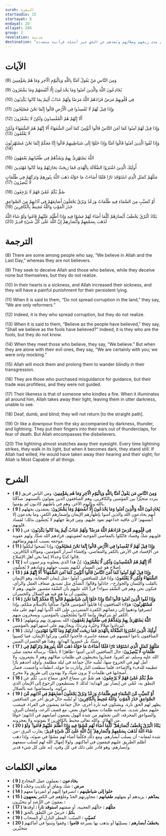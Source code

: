 ```yaml
---
surah: البقرة
startaudio: 15 
startayat: 8
endayat: 20
allayat: 286
group: 2
revelation: مدنية
destination: "تحدثت الآيات عن صفات المنافقين وبيان مدى زيغهم وضلالهم وبعدهم عن الحق عبر أمثلة قرآنية متعددة"
---
```



# الآيات

<BoxAya>

  وَمِنَ النَّاسِ مَنْ يَقُولُ آمَنَّا بِاللَّهِ وَبِالْيَوْمِ الْآخِرِ وَمَا هُمْ بِمُؤْمِنِينَ (8) 

  يُخَادِعُونَ اللَّهَ وَالَّذِينَ آمَنُوا وَمَا يَخْدَعُونَ إِلَّا أَنْفُسَهُمْ وَمَا يَشْعُرُونَ (9) 

  فِي قُلُوبِهِمْ مَرَضٌ فَزَادَهُمُ اللَّهُ مَرَضًا وَلَهُمْ عَذَابٌ أَلِيمٌ بِمَا كَانُوا يَكْذِبُونَ (10) 

  وَإِذَا قِيلَ لَهُمْ لَا تُفْسِدُوا فِي الْأَرْضِ قَالُوا إِنَّمَا نَحْنُ مُصْلِحُونَ (11) 

  أَلَا إِنَّهُمْ هُمُ الْمُفْسِدُونَ وَلَكِنْ لَا يَشْعُرُونَ (12) 

  وَإِذَا قِيلَ لَهُمْ آمِنُوا كَمَا آمَنَ النَّاسُ قَالُوا أَنُؤْمِنُ كَمَا آمَنَ السُّفَهَاءُ أَلَا إِنَّهُمْ هُمُ السُّفَهَاءُ وَلَكِنْ لَا يَعْلَمُونَ (13) 

  وَإِذَا لَقُوا الَّذِينَ آمَنُوا قَالُوا آمَنَّا وَإِذَا خَلَوْا إِلَى شَيَاطِينِهِمْ قَالُوا إِنَّا مَعَكُمْ إِنَّمَا نَحْنُ مُسْتَهْزِئُونَ (14) 

  اللَّهُ يَسْتَهْزِئُ بِهِمْ وَيَمُدُّهُمْ فِي طُغْيَانِهِمْ يَعْمَهُونَ (15) 

  أُولَئِكَ الَّذِينَ اشْتَرَوُا الضَّلَالَةَ بِالْهُدَى فَمَا رَبِحَتْ تِجَارَتُهُمْ وَمَا كَانُوا مُهْتَدِينَ (16) 

  مَثَلُهُمْ كَمَثَلِ الَّذِي اسْتَوْقَدَ نَارًا فَلَمَّا أَضَاءَتْ مَا حَوْلَهُ ذَهَبَ اللَّهُ بِنُورِهِمْ وَتَرَكَهُمْ فِي ظُلُمَاتٍ لَا يُبْصِرُونَ (17) 

  صُمٌّ بُكْمٌ عُمْيٌ فَهُمْ لَا يَرْجِعُونَ (18) 

  أَوْ كَصَيِّبٍ مِنَ السَّمَاءِ فِيهِ ظُلُمَاتٌ وَرَعْدٌ وَبَرْقٌ يَجْعَلُونَ أَصَابِعَهُمْ فِي آذَانِهِمْ مِنَ الصَّوَاعِقِ حَذَرَ الْمَوْتِ وَاللَّهُ مُحِيطٌ بِالْكَافِرِينَ (19) 

  يَكَادُ الْبَرْقُ يَخْطَفُ أَبْصَارَهُمْ كُلَّمَا أَضَاءَ لَهُمْ مَشَوْا فِيهِ وَإِذَا أَظْلَمَ عَلَيْهِمْ قَامُوا وَلَوْ شَاءَ اللَّهُ لَذَهَبَ بِسَمْعِهِمْ وَأَبْصَارِهِمْ إِنَّ اللَّهَ عَلَى كُلِّ شَيْءٍ قَدِيرٌ (20)

</BoxAya>

# الترجمة

<BoxEn>

  (8) There are some among people who say, “We believe in Allah and the Last Day,” whereas they are not believers.

  (9) They seek to deceive Allah and those who believe, while they deceive none but themselves, but they do not realize.

  (10) In their hearts is a sickness, and Allah increased their sickness, and they will have a painful punishment for their persistent lying.

  (11) When it is said to them, “Do not spread corruption in the land,” they say, “We are only reformers.”

  (12) Indeed, it is they who spread corruption, but they do not realize.

  (13) When it is said to them, “Believe as the people have believed,” they say, “Shall we believe as the fools have believed?” Indeed, it is they who are the fools, but they do not know.

  (14) When they meet those who believe, they say, “We believe.” But when they are alone with their evil ones, they say, “We are certainly with you; we were only mocking.”

  (15) Allah will mock them and prolong them to wander blindly in their transgression.

  (16) They are those who purchased misguidance for guidance, but their trade was profitless, and they were not guided.

  (17) Their likeness is that of someone who kindles a fire. When it illuminates all around him, Allah takes away their light, leaving them in utter darkness, unable to see.

  (18) Deaf, dumb, and blind; they will not return [to the straight path].

  (19) Or like a downpour from the sky accompanied by darkness, thunder, and lightning. They put their fingers into their ears out of thunderclaps, for fear of death. But Allah encompasses the disbelievers.

  (20) The lightning almost snatches away their eyesight. Every time lightning strikes, they walk in its light, but when it becomes dark, they stand still. If Allah had willed, He would have taken away their hearing and their sight; for Allah is Most Capable of all things.

</BoxEn>

# الشرح

<BoxExpl>

  * **( 8 )  وَمِنَ النَّاسِ مَن يَقُولُ آمَنَّا بِاللَّهِ وَبِالْيَوْمِ الْآخِرِ وَمَا هُم بِمُؤْمِنِينَ:** ومن الناس فريق يتردد متحيِّرًا بين المؤمنين والكافرين، وهم المنافقون الذين يقولون بألسنتهم: صدَّقْنَا بالله وباليوم الآخر، وهم في باطنهم كاذبون لم يؤمنوا.
  * **( 9 )  يُخَادِعُونَ اللَّهَ وَالَّذِينَ آمَنُوا وَمَا يَخْدَعُونَ إِلَّا أَنفُسَهُمْ وَمَا يَشْعُرُونَ:**  يعتقدون بجهلهم أنهم يخادعون الله والذين آمنوا بإظهارهم الإيمان وإضمارهم الكفر، وما يخدعون إلا أنفسهم؛ لأن عاقبة خداعهم تعود عليهم. ومِن فرط جهلهم لا يُحِسُّون بذلك؛ لفساد قلوبهم.
  * **( 10 )  فِي قُلُوبِهِم مَّرَضٌ فَزَادَهُمُ اللَّهُ مَرَضًا ۖ وَلَهُمْ عَذَابٌ أَلِيمٌ بِمَا كَانُوا يَكْذِبُونَ:** في قلوبهم شكٌّ وفساد فابْتُلوا بالمعاصي الموجبة لعقوبتهم، فزادهم الله شكًا، ولهم عقوبة موجعة بسبب كذبهم ونفاقهم.
  * **( 11 ) وَإِذَا قِيلَ لَهُمْ لَا تُفْسِدُوا فِي الْأَرْضِ قَالُوا إِنَّمَا نَحْنُ مُصْلِحُونَ:**  وإذا نُصحوا ليكفُّوا عن الإفساد في الأرض بالكفر والمعاصي، وإفشاء أسرار المؤمنين، وموالاة الكافرين، قالوا كذبًا وجدالا إنما نحن أهل الإصلاح.
  * **( 12 )  أَلَا إِنَّهُمْ هُمُ الْمُفْسِدُونَ وَلَٰكِن لَّا يَشْعُرُونَ:** إنَّ هذا الذي يفعلونه ويزعمون أنه إصلاح هو عين الفساد، لكنهم بسبب جهلهم وعنادهم لا يُحِسُّون.
  * **( 13 )  وَإِذَا قِيلَ لَهُمْ آمِنُوا كَمَا آمَنَ النَّاسُ قَالُوا أَنُؤْمِنُ كَمَا آمَنَ السُّفَهَاءُ ۗ أَلَا إِنَّهُمْ هُمُ السُّفَهَاءُ وَلَٰكِن لَّا يَعْلَمُونَ:** وإذا قيل للمنافقين: آمِنُوا -مثل إيمان الصحابة، وهو الإيمان بالقلب واللسان والجوارح-، جادَلوا وقالوا: أَنُصَدِّق مثل تصديق ضعاف العقل والرأي، فنكون نحن وهم في السَّفَهِ سواء؟ فردَّ الله عليهم بأن السَّفَهَ مقصور عليهم، وهم لا يعلمون أن ما هم فيه هو الضلال والخسران.
  * **( 14 ) وَإِذَا لَقُوا الَّذِينَ آمَنُوا قَالُوا آمَنَّا وَإِذَا خَلَوْا إِلَىٰ شَيَاطِينِهِمْ قَالُوا إِنَّا مَعَكُمْ إِنَّمَا نَحْنُ مُسْتَهْزِئُونَ:**  هؤلاء المنافقون إذا قابلوا المؤمنين قالوا: صدَّقنا بالإسلام مثلكم، وإذا انصرفوا وذهبوا إلى زعمائهم الكفرة المتمردين على الله أكَّدوا لهم أنهم على ملة الكفر لم يتركوها، وإنما كانوا يَسْتَخِفُّون بالمؤمنين، ويسخرون منهم.
  * **( 15 )  اللَّهُ يَسْتَهْزِئُ بِهِمْ وَيَمُدُّهُمْ فِي طُغْيَانِهِمْ يَعْمَهُونَ:** الله يستهزئ بهم ويُمهلهم؛ ليزدادوا ضلالا وحَيْرة وترددًا، ويجازيهم على استهزائهم بالمؤمنين.
  * **( 16 ) أُولَٰئِكَ الَّذِينَ اشْتَرَوُا الضَّلَالَةَ بِالْهُدَىٰ فَمَا رَبِحَت تِّجَارَتُهُمْ وَمَا كَانُوا مُهْتَدِينَ:**  أولئك المنافقون باعوا أنفسهم في صفقة خاسرة، فأخذوا الكفر، وتركوا الإيمان، فما كسبوا شيئًا، بل خَسِروا الهداية. وهذا هو الخسران المبين.
  * **( 17 )  مَثَلُهُمْ كَمَثَلِ الَّذِي اسْتَوْقَدَ نَارًا فَلَمَّا أَضَاءَتْ مَا حَوْلَهُ ذَهَبَ اللَّهُ بِنُورِهِمْ وَتَرَكَهُمْ فِي ظُلُمَاتٍ لَّا يُبْصِرُونَ:** حال المنافقين الذين آمنوا -ظاهرًا لا باطنًا- برسالة محمد صلى الله عليه وسلم، ثم كفروا، فصاروا يتخبطون في ظلماتِ ضلالهم وهم لا يشعرون، ولا أمل لهم في الخروج منها، تُشْبه حالَ جماعة في ليلة مظلمة، وأوقد أحدهم نارًا عظيمة للدفء والإضاءة، فلما سطعت النار وأنارت ما حوله، انطفأت وأعتمت، فصار أصحابها في ظلمات لا يرون شيئًا، ولا يهتدون إلى طريق ولا مخرج.
  * **( 18 ) صُمٌّ بُكْمٌ عُمْيٌ فَهُمْ لَا يَرْجِعُونَ:** هم صُمٌّ عن سماع الحق سماع تدبر، بُكْم عن النطق به، عُمْي عن إبصار نور الهداية؛ لذلك لا يستطيعون الرجوع إلى الإيمان الذي تركوه، واستعاضوا عنه بالضلال.
  * **( 19 ) أَوْ كَصَيِّبٍ مِّنَ السَّمَاءِ فِيهِ ظُلُمَاتٌ وَرَعْدٌ وَبَرْقٌ يَجْعَلُونَ أَصَابِعَهُمْ فِي آذَانِهِم مِّنَ الصَّوَاعِقِ حَذَرَ الْمَوْتِ ۚ وَاللَّهُ مُحِيطٌ بِالْكَافِرِينَ:**  أو تُشْبه حالُ فريق آخر من المنافقين يظهر لهم الحق تارة، ويشكون فيه تارة أخرى، حالَ جماعة يمشون في العراء، فينصب عليهم مطر شديد، تصاحبه ظلمات بعضها فوق بعض، مع قصف الرعد، ولمعان البرق، والصواعق المحرقة، التي تجعلهم من شدة الهول يضعون أصابعهم في آذانهم؛ خوفًا من الهلاك. والله تعالى محيط بالكافرين لا يفوتونه ولا يعجزونه.
  * **( 20 )  يَكَادُ الْبَرْقُ يَخْطَفُ أَبْصَارَهُمْ ۖ كُلَّمَا أَضَاءَ لَهُم مَّشَوْا فِيهِ وَإِذَا أَظْلَمَ عَلَيْهِمْ قَامُوا ۚ وَلَوْ شَاءَ اللَّهُ لَذَهَبَ بِسَمْعِهِمْ وَأَبْصَارِهِمْ ۚ إِنَّ اللَّهَ عَلَىٰ كُلِّ شَيْءٍ قَدِيرٌ:**  يقارب البرق -من شدة لمعانه- أن يسلب أبصارهم، ومع ذلك فكلَّما أضاء لهم مشَوْا في ضوئه، وإذا ذهب أظلم الطريق عليهم فيقفون في أماكنهم. ولولا إمهال الله لهم لسلب سمعهم وأبصارهم، وهو قادر على ذلك في كل وقتٍ، إنه على كل شيء قدير.

</BoxExpl>

# معاني الكلمات

<Box>

  * **( 9 )   يخادعون :** يعملون عمل المخادع
  * **( 10 )   مرض :** شك ونفاق أو تكذيب وجَحْد
  * **( 14 )   خلوا إلى شياطينهم :** انصرفوا إليهم أو انفردوا معهم
  * **( 15 )   يمدّهم :** يزيدهم أو يمهلهم
  **طغيانهم :** مجاوزتهم الحدّ وغلوّهم في الكفر
  **يعمهون :** يعمَونَ عن الرُّشد أو يتحيّرون
  * **( 17 )   مثلُهُم :** حالُهُم العجيبة، أو صفتهم
  **استوقد نارا :** أوقدها
  * **( 18 )   بكمٌ :** خرسٌ عن النّطق بالحق
  * **( 19 )   كصيّبٍ :** الصيّب: المطر النازل أو السحاب
  * **( 20 )   يخطفُ أبصارهم :** يستلِبُها أو يذهب بها بسرعة
  **قاموا :** وقفوا وثبتوا في أماكنهم متحيِّرين

</Box>